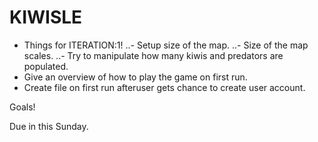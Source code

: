 # KIWISLE
- Things for ITERATION:1!
..- Setup size of the map.
..- Size of the map scales.
..- Try to manipulate how many kiwis and predators are populated.
- Give an overview of how to play the game on first run.
- Create file on first run afteruser gets chance to create user account.

Goals!

Due in this Sunday.
